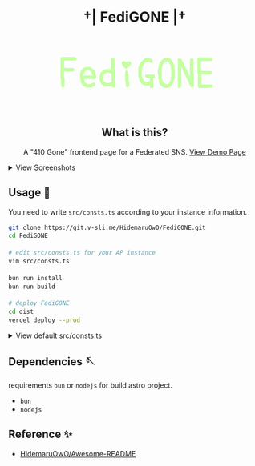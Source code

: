 <div align="center">

# †| FediGONE |†

![image](./docs/logo.png)

## What is this?

A "410 Gone" frontend page for a Federated SNS. [View Demo Page](https://fedi-gone.vercel.app/)

</div>

<details>
<summary>View Screenshots</summary>

![curl](./docs/curl.png)
![webpage](./docs/webpage.png)

</details>

## Usage 💨

You need to write `src/consts.ts` according to your instance information.

```bash
git clone https://git.v-sli.me/HidemaruOwO/FediGONE.git
cd FediGONE

# edit src/consts.ts for your AP instance
vim src/consts.ts

bun run install
bun run build

# deploy FediGONE
cd dist
vercel deploy --prod
```

<details>
<summary>View default src/consts.ts</summary>

```ts
export const DOMAIN = "ap.example.tld";
export const TITLE = "インスタンスの墓標";
export const DESCRIPTION = `このインスタンスは閉鎖しました。"${DOMAIN}"を支えていただきありがとうございました。`;
export const MAIN_MESSAGE_LINE: string[] = [
	`このインスタンスは滅んでしまったようです。`,
	`ここにあるのは、`,
	`インスタンスの墓標です。`,
];
export const NEXT_INSTANCE_URL = "https://new.example.tld";
export const NEXT_INSTANCE_MESSAGE = "新しいインスタンスに進む";
```

</details>

## Dependencies 🪡

requirements `bun` or `nodejs` for build astro project.

- `bun`
- `nodejs`

## Reference ✨

- [HidemaruOwO/Awesome-README](https://git.v-sli.me/HidemaruOwO/Awesome-README)

